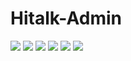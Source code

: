 # Hitalk-Admin

![](https://img.shields.io/badge/language-JavaScript-blue.svg?style=flat-square)
![](https://img.shields.io/badge/license-MIT-green.svg?style=flat-square)
![](https://img.shields.io/badge/name-Hitalk-Admin-brightgreen.svg?style=flat-square)
[![](https://img.shields.io/badge/github-ihoey-orange.svg?style=flat-square)](https://github.com/ihoey)
[![](https://img.shields.io/badge/QQ-✘д✘ヽゝだよ-red.svg?style=flat-square)](http://wpa.qq.com/msgrd?v=3&uin=1058221214&site=qq&menu=yes)
[![](https://img.shields.io/badge/blog-ihoey-ff69b4.svg?style=flat-square)](https://blog.ihoey.com)
